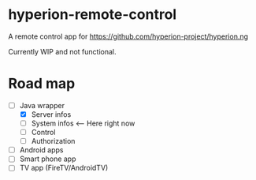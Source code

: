 # hyperion-remote-control
A remote control app for https://github.com/hyperion-project/hyperion.ng

Currently WIP and not functional.

# Road map
- [ ] Java wrapper
  - [x] Server infos
  - [ ] System infos <-- Here right now
  - [ ] Control
  - [ ] Authorization
- [ ]  Android apps
  - [ ] Smart phone app
  - [ ] TV app (FireTV/AndroidTV)
